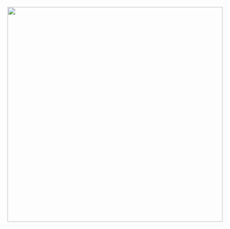 <p align="center">
  <img src="https://cdn.codechef.com/download/small-banner/START180D/1743499726.png" width="500">
</p>
